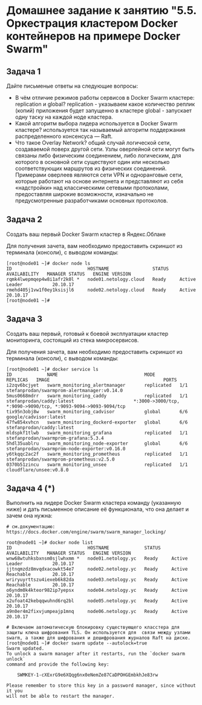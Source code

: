 # Домашнее задание к занятию "5.5. Оркестрация кластером Docker контейнеров на примере Docker Swarm"

## Задача 1

Дайте письменые ответы на следующие вопросы:

- В чём отличие режимов работы сервисов в Docker Swarm кластере: replication и global?
replication - указываем какое количество реплик (копий) приложения будет запущенно в кластере
global - запускает одну таску на каждой ноде кластера.
- Какой алгоритм выбора лидера используется в Docker Swarm кластере?
используется так называемый алгоритм поддержания распределенного консенсуса — Raft.
- Что такое Overlay Network?
общий случай логической сети, создаваемой поверх другой сети. Узлы оверлейной сети могут быть связаны либо физическим соединением, либо логическим, для которого в основной сети существуют один или несколько соответствующих маршрутов из физических соединений. Примерами оверлеев являются сети VPN и одноранговые сети, которые работают на основе интернета и представляют из себя «надстройки» над классическими сетевыми протоколами, предоставляя широкие возможности, изначально не предусмотренные разработчиками основных протоколов.

## Задача 2

Создать ваш первый Docker Swarm кластер в Яндекс.Облаке

Для получения зачета, вам необходимо предоставить скриншот из терминала (консоли), с выводом команды:
```
[root@node01 ~]# docker node ls
ID                            HOSTNAME                STATUS    AVAILABILITY   MANAGER STATUS   ENGINE VERSION
rqmk4lwepmqep4w8i1afr2k0l *   node01.netology.cloud   Ready     Active         Leader           20.10.17
rmehd405j1vw1f0ey1ksisjl6     node02.netology.cloud   Ready     Active                          20.10.17
[root@node01 ~]#
```

## Задача 3

Создать ваш первый, готовый к боевой эксплуатации кластер мониторинга, состоящий из стека микросервисов.

Для получения зачета, вам необходимо предоставить скриншот из терминала (консоли), с выводом команды:
```
[root@node01 ~]# docker service ls
ID             NAME                                MODE         REPLICAS   IMAGE                                          PORTS
i2zqv6bcjyet   swarm_monitoring_alertmanager       replicated   1/1        stefanprodan/swarmprom-alertmanager:v0.14.0
5mus0668mdrr   swarm_monitoring_caddy              replicated   1/1        stefanprodan/caddy:latest                      *:3000->3000/tcp, *:9090->9090/tcp, *:9093-9094->9093-9094/tcp
tix95n3obj8w   swarm_monitoring_cadvisor           global       6/6        google/cadvisor:latest
47fw854xvhcn   swarm_monitoring_dockerd-exporter   global       6/6        stefanprodan/caddy:latest
mldspkf1tlwb   swarm_monitoring_grafana            replicated   1/1        stefanprodan/swarmprom-grafana:5.3.4
5hdl35uablru   swarm_monitoring_node-exporter      global       6/6        stefanprodan/swarmprom-node-exporter:v0.16.0
y6tkqqc2ac2f   swarm_monitoring_prometheus         replicated   1/1        stefanprodan/swarmprom-prometheus:v2.5.0
0370b51zincu   swarm_monitoring_unsee              replicated   1/1        cloudflare/unsee:v0.8.0
```

## Задача 4 (*)

Выполнить на лидере Docker Swarm кластера команду (указанную ниже) и дать письменное описание её функционала, что она делает и зачем она нужна:
```
# см.документацию: https://docs.docker.com/engine/swarm/swarm_manager_locking/

root@node01 ~]# docker node list
ID                            HOSTNAME             STATUS    AVAILABILITY   MANAGER STATUS   ENGINE VERSION
wnw68wtuhksbxnsm0sjlwhxmm *   node01.netology.yc   Ready     Active         Leader           20.10.17
jjtnqmzdz8mvqdxacowkt54e7     node02.netology.yc   Ready     Active         Reachable        20.10.17
wriryuyrttszu4iexeb6k82da     node03.netology.yc   Ready     Active         Reachable        20.10.17
o6yndm0k4kteor982ip7yepsx     node04.netology.yc   Ready     Active                          20.10.17
x2ufoat42kebqqwuhnd6rq2bl     node05.netology.yc   Ready     Active                          20.10.17
a9n0er4m2fixvjumpeajp1mnq     node06.netology.yc   Ready     Active                          20.10.17

# Включаем автоматическую блокировку существующего класстера для защиты ключа шифрования TLS. Он используется для  связи между узлами swarm, a также для шифрования и дешифрования журналов Raft на диске.
[root@node01 ~]# docker swarm update --autolock=true
Swarm updated.
To unlock a swarm manager after it restarts, run the `docker swarm unlock`
command and provide the following key:

    SWMKEY-1-cXExrG9e6XQqg6nx0eNemZe87CaDPOHGEmbkhJe83rw

Please remember to store this key in a password manager, since without it you
will not be able to restart the manager.

```

